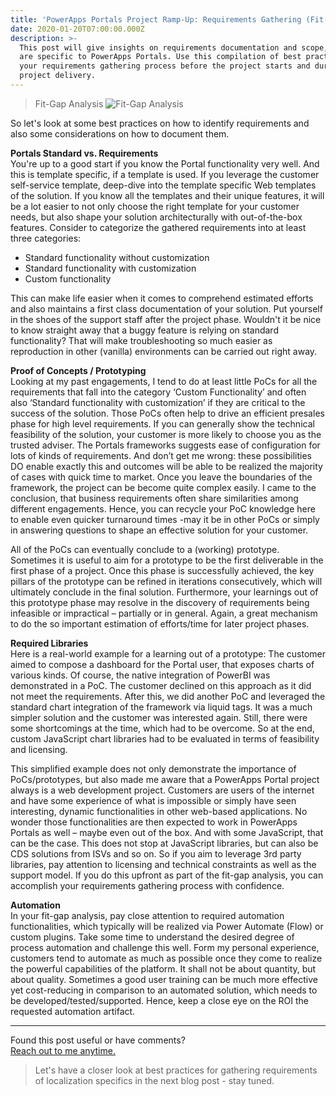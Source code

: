 ```yaml
---
title: 'PowerApps Portals Project Ramp-Up: Requirements Gathering (Fit-Gap Analysis)'
date: 2020-01-20T07:00:00.000Z
description: >-
  This post will give insights on requirements documentation and scope, which
  are specific to PowerApps Portals. Use this compilation of best practices in
  your requirements gathering process before the project starts and during
  project delivery.
---
```

> Fit-Gap Analysis
> ![Fit-Gap Analysis](/img/requirements_fitgap.jpg "Fit-Gap Analysis")

So let's look at some best practices on how to identify requirements and also some considerations on how to document them. 

 **Portals Standard vs. Requirements**  \
You're up to a good start if you know the Portal functionality very well. And this is template specific, if a template is used. If you leverage the customer self-service template, deep-dive into the template specific Web templates of the solution. If you know all the templates and their unique features, it will be a lot easier to not only choose the right template for your customer needs, but also shape your solution architecturally with out-of-the-box features. Consider to categorize the gathered requirements into at least three categories:

* Standard functionality without customization
* Standard functionality with customization
* Custom functionality

This can make life easier when it comes to comprehend estimated efforts and also maintains a first class documentation of your solution. Put yourself in the shoes of the support staff after the project phase. Wouldn't it be nice to know straight away that a buggy feature is relying on standard functionality? That will make troubleshooting so much easier as reproduction in other (vanilla) environments can be carried out right away.

**Proof of Concepts / Prototyping** \
Looking at my past engagements, I tend to do at least little PoCs for all the requirements that fall into the category ‘Custom Functionality’ and often also ‘Standard functionality with customization’ if they are critical to the success of the solution. Those PoCs often help to drive an efficient presales phase for high level requirements. If you can generally show the technical feasibility of the solution, your customer is more likely to choose you as the trusted adviser. 
The Portals frameworks suggests ease of configuration for lots of kinds of requirements. And don’t get me wrong: these possibilities DO enable exactly this and outcomes will be able to be realized the majority of cases with quick time to market. Once you leave the boundaries of the framework, the project can be become quite complex easily. I came to the conclusion, that business requirements often share similarities among different engagements. Hence, you can recycle your PoC knowledge here to enable even quicker turnaround times -may it be in other PoCs or simply in answering questions to shape an effective solution for your customer.

All of the PoCs can eventually conclude to a (working) prototype. Sometimes it is useful to aim for a prototype to be the first deliverable in the first phase of a project. Once this phase is successfully achieved, the key pillars of the prototype can be refined in iterations consecutively, which will ultimately conclude in the final solution.
Furthermore, your learnings out of this prototype phase may resolve in the discovery of requirements being infeasible or impractical – partially or in general. Again, a great mechanism to do the so important estimation of efforts/time for later project phases.

**Required Libraries** \
Here is a real-world example for a learning out of a prototype:
The customer aimed to compose a dashboard for the Portal user, that exposes charts of various kinds. Of course, the native integration of PowerBI was demonstrated in a PoC. The customer declined on this approach as it did not meet the requirements. After this, we did another PoC and leveraged the standard chart integration of the framework via liquid tags. It was a much simpler solution and the customer was interested again. Still, there were some shortcomings at the time, which had to be overcome. So at the end, custom JavaScript chart libraries had to be evaluated in terms of feasibility and licensing.

This simplified example does not only demonstrate the importance of PoCs/prototypes, but also made me aware that a PowerApps Portal project always is a web development project. Customers are users of the internet and have some experience of what is impossible or simply have seen interesting, dynamic functionalities in other web-based applications. No wonder those functionalities are then expected to work in PowerApps Portals as well – maybe even out of the box. And with some JavaScript, that can be the case. This does not stop at JavaScript libraries, but can also be CDS solutions from ISVs and so on. So if you aim to leverage 3rd party libraries, pay attention to licensing and technical constraints as well as the support model.
If you do this upfront as part of the fit-gap analysis, you can accomplish your requirements gathering process with confidence.

**Automation** \
In your fit-gap analysis, pay close attention to required automation functionalities, which typically will be realized via Power Automate (Flow) or custom plugins. Take some time to understand the desired degree of process automation and challenge this well. Form my personal experience, customers tend to automate as much as possible once they come to realize the powerful capabilities of the platform. It shall not be about quantity, but about quality. 
Sometimes a good user training can be much more effective yet cost-reducing in comparison to an automated solution, which needs to be developed/tested/supported. Hence, keep a close eye on the ROI the requested automation artifact.

- - -

Found this post useful or have comments?\
[Reach out to me anytime.](https://www.linkedin.com/in/tino-rabe-dynamics365/)

> Let's have a closer look at best practices for gathering requirements of localization specifics in the next blog post - stay tuned.
